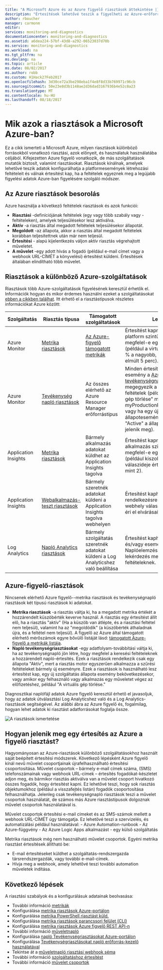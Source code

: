 ```yaml
---
title: "A Microsoft Azure és az Azure figyelő riasztások áttekintése |} Microsoft Docs"
description: "Értesítések lehetővé teszik a figyelheti az Azure-erőforrás metrikáit, eseményeket és naplókat, és értesíti, ha a megadott feltétel teljesül."
author: rboucher
manager: carmonm
editor: 
services: monitoring-and-diagnostics
documentationcenter: monitoring-and-diagnostics
ms.assetid: a6dea224-57bf-43d8-a292-06523037d70b
ms.service: monitoring-and-diagnostics
ms.workload: na
ms.tgt_pltfrm: na
ms.devlang: na
ms.topic: article
ms.date: 08/02/2017
ms.author: robb
ms.custom: H1Hack27Feb2017
ms.openlocfilehash: 3d30ce72a3be298eba1f4e8f8d33b769971c96cb
ms.sourcegitcommit: 50e23e8d3b1148ae2d36dad3167936b4e52c8a23
ms.translationtype: MT
ms.contentlocale: hu-HU
ms.lasthandoff: 08/18/2017
---
```

# <a name="what-are-alerts-in-microsoft-azure"></a>Mik azok a riasztások a Microsoft Azure-ban?
Ez a cikk ismerteti a Microsoft Azure, milyen riasztások különböző forrásokból vonatkozó riasztási, azok előnyeit, és használatuk használatába céljából. Kifejezetten Azure figyelő vonatkozik, de más szolgáltatások mutatók biztosít, valamint riasztásokat. Riasztások kínálnak, amelyek lehetővé teszik adatok konfigurálhatja a platformesemények létrehozási feltételeit és válnak értesítést kap, ha a feltételek egyeznek meg a legújabb figyelési adatok Azure-ban figyelésére szolgáló módszer.

## <a name="taxonomy-of-azure-alerts"></a>Az Azure riasztások besorolás
Azure használja a következő feltételek riasztások és azok funkciói:
* **Riasztási** -definíciójának feltételek (egy vagy több szabály vagy -feltételeken), amelyek teljesülésekor lesz aktiválva.
* **Aktív** -a riasztás által megadott feltételek teljesülésekor állapotát.
* **Megoldott** -az állapota, akkor a riasztás által megadott feltételek korábban teljesítettnek után már nem teljesül.
* **Értesítési** - alapú kijelentkezés váljon aktív riasztás végrehajtott műveletet.
* **A művelet** -egy adott hívás a fogadó (például e-mail címet vagy a webhook URL-CÍMÉT a könyvelési) értesítést küldeni. Értesítések általában elindítható több művelet.

## <a name="alerts-in-different-azure-services"></a>Riasztások a különböző Azure-szolgáltatások
Riasztások több Azure-szolgáltatások figyelésének keresztül érhetők el. Információk hogyan és mikor érdemes használni ezeket a szolgáltatásokat [ebben a cikkben találhat](./monitoring-overview.md). Itt érhető el a riasztástípusok részletes információkat Azure között:

| Szolgáltatás | Riasztás típusa | Támogatott szolgáltatások | Leírás |
|---|---|---|---|
| Azure Monitor | [Metrika riasztások](./insights-alerts-portal.md) | [Az Azure-figyelő támogatott metrikák](./monitoring-supported-metrics.md) | Értesítést kapnak, ha minden platform szintű metrika megfelel-e egy adott feltétel (például a virtuális gép CPU % a nagyobb, mint 90 az elmúlt 5 perc). |
| Azure Monitor | [Tevékenység napló riasztások](./monitoring-activity-log-alerts.md) | Az összes elérhető az Azure Resource Manager erőforrástípus | Minden értesítést kaphat az új esemény a [Azure tevékenységnapló](./monitoring-overview-activity-logs.md) megegyezik a megadott feltételek (például a "Virtuális gép törlése" művelet esetén myProductionResourceGroup, vagy ha egy új szolgáltatás állapotesemény, amelynél "Active" a állapot akkor jelenik meg). |
| Application Insights | [Metrika riasztások](../application-insights/app-insights-alerts.md) | Bármely alkalmazás adatokat küldhet az Application Insights tagolva | Értesítést kapnak, ha bármely alkalmazás szintű metrika megfelel-e egy adott feltétel (például kiszolgáló válaszideje érték nagyobb, mint 2). |
| Application Insights | [Webalkalmazás-teszt riasztások](../application-insights/app-insights-monitor-web-app-availability.md) | Bármely szeretnék adatokat küldeni a Application Insights tagolva webhelyen | Értesítést kaphat, ha a rendelkezésre állás vagy a webhely válaszképesség nem éri el elvárásainak. |
| Log Analytics | [Napló Analytics riasztások](../log-analytics/log-analytics-alerts.md) | Bármely szolgáltatás szeretnék adatokat küldeni a Log Analyticshez való beállítása | Értesítést kaphat, ha metrika és/vagy esemény adatok Naplóelemzési keresési lekérdezés megfelel bizonyos feltételeknek. |

## <a name="alerts-on-azure-monitor-data"></a>Azure-figyelő-riasztások
Nincsenek elérhető Azure figyelő--metrika riasztások és tevékenységnapló riasztások két típusú riasztások ki adatokat.

* **Metrika riasztások** -a riasztás váltja ki, ha a megadott metrika értékét a hozzárendelt küszöbérték keverve használ. A riasztás egy értesítést állít elő, ha a riasztás "aktív" (Ha a küszöb van átlépte, és a riasztási feltétel nem teljesül), valamint ha az "megoldódik" (a küszöbérték áthaladnak újra, és a feltétel nem teljesül). A figyelő az Azure által támogatott elérhető mérőszámok egyre bővülő listáját lásd: [támogatott Azure-figyelő a metrikák listája](monitoring-supported-metrics.md).
* **Napló tevékenységriasztásokat** -egy adatfolyam-továbbítási váltja ki, ha az tevékenységnapló jön létre, hogy megfelel a keresési feltételeknek a hozzárendelt napló-értesítés. Ezek a riasztások rendelkezik csak egy állapota "Aktív", mert a riasztás motor egyszerűen alkalmazza a szűrési feltételeket bármely új eseményre. Ezek a riasztások is használható lesz értesítést kap, egy új szolgáltatás állapota esemény bekövetkezésekor, vagy amikor egy felhasználó vagy alkalmazás egy műveletet végez az előfizetéshez, például "A virtuális gép törlése."

Diagnosztikai naplófájl adatok Azure figyelő keresztül érhető el javasoljuk, hogy az adatok útválasztási Log Analyticshez való és a Log Analytics-riasztások segítségével. Az alábbi ábra az Azure figyelő és, fogalmilag, hogyan lehet adatok ki riasztást adatforrásokat foglalja össze.

![A riasztások ismertetése](./media/monitoring-overview-alerts/Alerts_Overview_Resource_v4.png)

## <a name="how-do-i-receive-a-notification-on-an-azure-monitor-alert"></a>Hogyan jelenik meg egy értesítés az Azure a figyelő riasztást?
Hagyományosan az Azure-riasztások különböző szolgáltatásokhoz használt saját beépített értesítési módszerek. Következő lépésként Azure figyelő kínál nevű művelet csoportjainak újrafelhasználható értesítési csoportosítása. Művelet csoportok – bármely e-mail címek száma, (SMS) telefonszámainak vagy webhook URL-címek – értesítés fogadókat-készletet adjon meg, és bármikor riasztás aktiválva van a művelet csoport hivatkozó összes fogadók, hogy értesítést kapni. Ez lehetővé teszi, hogy sok riasztás objektumokhoz (például a visszafejtés listán) fogadók csoportosítása felhasználhatja. Jelenleg csak tevékenységnapló riasztások teszi a művelet csoportok használatát, de számos más Azure riasztástípusok dolgoznak művelet csoportok használatával is.

Művelet csoportok értesítési e-mail címeket és az SMS-számok mellett a webhook URL-CÍMÉT úgy támogatja. Ez lehetővé teszi a szervizelés, és automatizálási például használatával:
    - Azure Automation-runbook
    - Az Azure-függvény
    - Az Azure Logic Apps alkalmazást
    - egy külső szolgáltatás

Metrika riasztások még nem használható művelet csoportok. Egyéni metrika riasztást értesítések állítható be:
* E-mail értesítéseket küldhet a szolgáltatás-rendszergazda társrendszergazdák, vagy további e-mail-címek.
* Hívja meg a webhook, amely lehetővé teszi további automation műveletek indítása.

## <a name="next-steps"></a>Következő lépések
A riasztási szabályok és a konfigurálásuk adatainak beolvasása:

* További információ [metrikák](monitoring-overview-metrics.md)
* Konfigurálása [metrika riasztások Azure-portálon](insights-alerts-portal.md)
* Konfigurálása [metrika PowerShell riasztást küld.](insights-alerts-powershell.md)
* Konfigurálása [metrika riasztások parancssori felület (CLI)](insights-alerts-command-line-interface.md)
* Konfigurálása [metrika riasztások Azure figyelő REST API-n](https://msdn.microsoft.com/library/azure/dn931945.aspx)
* További információ [műveletnapló](monitoring-overview-activity-logs.md)
* Konfigurálása [napló Tevékenységriasztásokat Azure-portálon](monitoring-activity-log-alerts.md)
* Konfigurálása [Tevékenységriasztásokat napló erőforrás-kezelő használatával](monitoring-create-activity-log-alerts-with-resource-manager-template.md)
* Tekintse át a [műveletnapló riasztási webhook séma](monitoring-activity-log-alerts-webhook.md)
* További információ [szolgáltatáshoz értesítést](monitoring-service-notifications.md)
* További információ [művelet csoportok](monitoring-action-groups.md)
